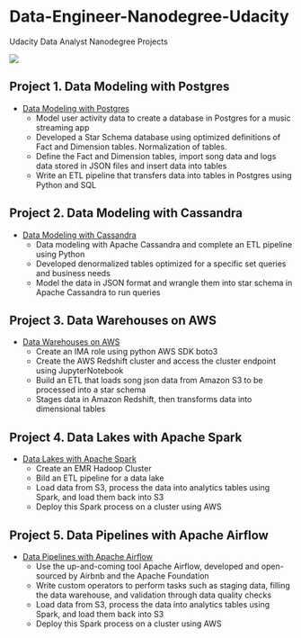 # Data-Engineer-Nanodegree-Udacity
Udacity Data Analyst Nanodegree Projects

<img src="https://media-exp1.licdn.com/dms/image/C5612AQG2UUbFIFjo5Q/article-inline_image-shrink_1500_2232/0?e=1591833600&v=beta&t=YHNZbwDRffFK2aju70KOiAHJaGhXJHFIEelo8i_sIAA">

## Project 1. Data Modeling with Postgres
- <A href='https://github.com/yumengdong/Data-Engineer-Nanodegree-Udacity/blob/master/Project_data%20modeling%20with%20postgres'>Data Modeling with Postgres</A><BR>
  - Model user activity data to create a database in Postgres for a music streaming app
  - Developed a Star Schema database using optimized definitions of Fact and Dimension tables. Normalization of tables.
  - Define the Fact and Dimension tables, import song data and logs data stored in JSON files and insert data into tables
  - Write an ETL pipeline that transfers data into tables in Postgres using Python and SQL
  
## Project 2. Data Modeling with Cassandra
- <A href='https://github.com/yumengdong/Data-Engineer-Nanodegree-Udacity/tree/master/Project_Data%20Modeling%20with%20Apache%20Cassandra'>Data Modeling with Cassandra</A><BR>
  - Data modeling with Apache Cassandra and complete an ETL pipeline using Python
  - Developed denormalized tables optimized for a specific set queries and business needs
  - Model the data in JSON format and wrangle them into star schema in Apache Cassandra to run queries

## Project 3. Data Warehouses on AWS
- <A href='https://github.com/yumengdong/Data-Engineer-Nanodegree-Udacity/blob/master/Project_Data%20Warehouse'>Data Warehouses on AWS</A><BR>
  - Create an IMA role using python AWS SDK boto3
  - Create the AWS Redshift cluster and access the cluster endpoint using JupyterNotebook
  - Build an ETL that loads song json data from Amazon S3 to be processed into a star schema
  - Stages data in Amazon Redshift, then transforms data into dimensional tables

## Project 4. Data Lakes with Apache Spark
- <A href='https://github.com/yumengdong/Data-Engineer-Nanodegree-Udacity/tree/master/Project_Data%20Lake%20with%20Spark'>Data Lakes with Apache Spark</A><BR>
  - Create an EMR Hadoop Cluster
  - Bild an ETL pipeline for a data lake
  - Load data from S3, process the data into analytics tables using Spark, and load them back into S3
  - Deploy this Spark process on a cluster using AWS
  
## Project 5. Data Pipelines with Apache Airflow
- <A href='https://github.com/yumengdong/Data-Engineer-Nanodegree-Udacity/tree/master/Project_Data%20Pipelines%20with%20Apache%20Airflow'>Data Pipelines with Apache Airflow</A><BR>
  - Use the up-and-coming tool Apache Airflow, developed and open-sourced by Airbnb and the Apache Foundation
  - Write custom operators to perform tasks such as staging data, filling the data warehouse, and validation through data quality checks
  - Load data from S3, process the data into analytics tables using Spark, and load them back into S3
  - Deploy this Spark process on a cluster using AWS
